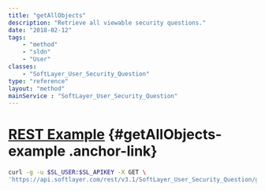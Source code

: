 ```yaml
---
title: "getAllObjects"
description: "Retrieve all viewable security questions."
date: "2018-02-12"
tags:
    - "method"
    - "sldn"
    - "User"
classes:
    - "SoftLayer_User_Security_Question"
type: "reference"
layout: "method"
mainService : "SoftLayer_User_Security_Question"
---
```


# [REST Example](#getAllObjects-example) <a href="/article/rest/"><i class="fas fa-question"></i></a> {#getAllObjects-example .anchor-link} 
```bash
curl -g -u $SL_USER:$SL_APIKEY -X GET \
'https://api.softlayer.com/rest/v3.1/SoftLayer_User_Security_Question/getAllObjects'
```
